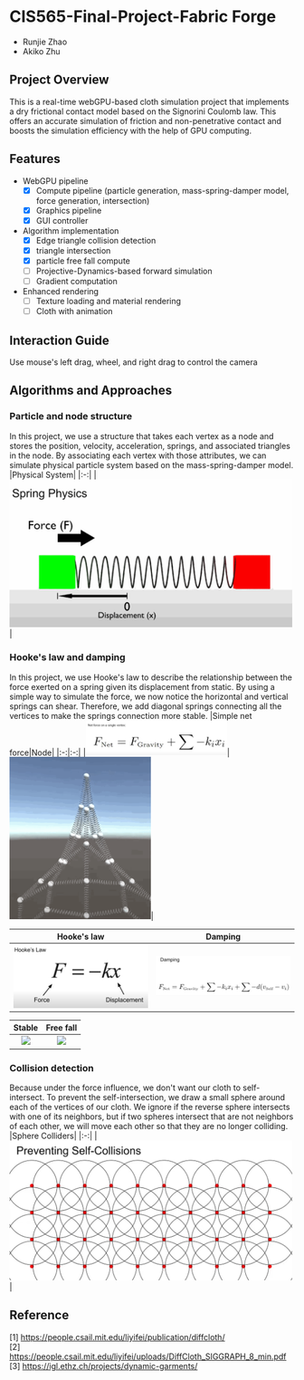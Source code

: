 # CIS565-Final-Project-Fabric Forge

* Runjie Zhao
* Akiko Zhu

## Project Overview
This is a real-time webGPU-based cloth simulation project that implements a dry frictional contact model based on the Signorini Coulomb law. This offers an accurate simulation of friction and non-penetrative contact and boosts the simulation efficiency with the help of GPU computing.

## Features
- WebGPU pipeline
  - [x]  Compute pipeline (particle generation, mass-spring-damper model, force generation, intersection)
  - [x]  Graphics pipeline 
  - [x]  GUI controller
- Algorithm implementation
  - [x]  Edge triangle collision detection
  - [x]  triangle intersection
  - [x]  particle free fall compute
  - [ ]  Projective-Dynamics-based forward simulation
  - [ ]  Gradient computation
- Enhanced rendering
  - [ ]  Texture loading and material rendering
  - [ ]  Cloth with animation

## Interaction Guide
Use mouse's left drag, wheel, and right drag to control the camera <br />

## Algorithms and Approaches
### Particle and node structure
In this project, we use a structure that takes each vertex as a node and stores the position, velocity, acceleration, springs, and associated triangles in the node. By associating each vertex with those attributes, we can simulate physical particle system based on the mass-spring-damper model.
|Physical System|
|:-:|
|<img src="img/spring.gif" width=500>|

### Hooke's law and damping
In this project, we use Hooke's law to describe the relationship between the force exerted on a spring given its displacement from static.
By using a simple way to simulate the force, we now notice the horizontal and vertical springs can shear. Therefore, we add diagonal springs connecting all the vertices to make the springs connection more stable.
|Simple net force|Node|
|:-:|:-:|
|<img src="img/force.png" width=250>|<img src="img/node.gif" width=250>|

|Hooke's law|Damping|
|:-:|:-:|
|<img src="img/hooke.png" width=250>|<img src="img/damp.png" width=250>|

|Stable|Free fall|
|:-:|:-:|
|<img src="img/node_improved.gif" width=250>|<img src="img/cloth1.gif" width=250>|

### Collision detection
Because under the force influence, we don't want our cloth to self-intersect. To prevent the self-intersection, we draw a small sphere around each of the vertices of our cloth. We ignore if the reverse sphere intersects with one of its neighbors, but if two spheres intersect that are not neighbors of each other, we will move each other so that they are no longer colliding.
|Sphere Colliders|
|:-:|
|<img src="img/collision.png" width=500>|

## Reference
[1] https://people.csail.mit.edu/liyifei/publication/diffcloth/ <br />
[2] https://people.csail.mit.edu/liyifei/uploads/DiffCloth_SIGGRAPH_8_min.pdf <br />
[3] https://igl.ethz.ch/projects/dynamic-garments/ <br />
